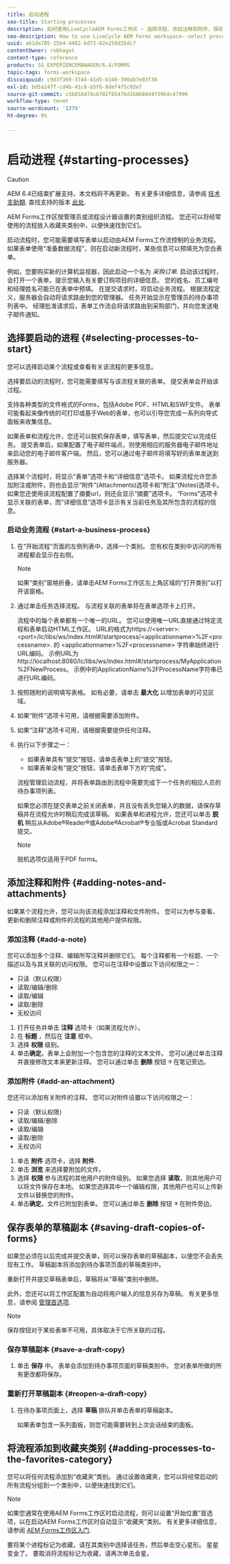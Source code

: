 ```yaml
---
title: 启动进程
seo-title: Starting processes
description: 如何使用LiveCycleAEM Forms工作区 — 选择流程、添加注释和附件、保存草稿副本，以及添加到收藏夹。
seo-description: How to use LiveCycle AEM Forms workspace--select processes, add notes and attachments, save draft copies, and add to favorites.
uuid: a61da785-25b4-4482-bd72-02e250d35dc7
contentOwner: robhagat
content-type: reference
products: SG_EXPERIENCEMANAGER/6.4/FORMS
topic-tags: forms-workspace
discoiquuid: c9d3f369-3744-41d5-b340-390ab7e03f36
exl-id: bd5a247f-cd4b-41c8-b5f6-8def4f5c93ef
source-git-commit: c5b816d74c6f02f85476d16868844f39b4c47996
workflow-type: tm+mt
source-wordcount: '1379'
ht-degree: 0%

---
```


# 启动进程 {#starting-processes}

>[!CAUTION]
>
>AEM 6.4已结束扩展支持，本文档将不再更新。 有关更多详细信息，请参阅 [技术支助期](https://helpx.adobe.com/cn/support/programs/eol-matrix.html). 查找支持的版本 [此处](https://experienceleague.adobe.com/docs/).

AEM Forms工作区按管理员或流程设计器设置的类别组织流程。 您还可以将经常使用的流程放入收藏夹类别中，以便快速找到它们。

启动流程时，您可能需要填写表单以启动由AEM Forms工作流控制的业务流程。 如果表单使用“准备数据流程”，则在启动新流程时，某些信息可以预填充为空白表单。

例如，您要购买新的计算机监视器，因此启动一个名为 *采购订单*. 启动该过程时，会打开一个表单，提示您输入有关要订购项目的详细信息。 您的姓名、员工编号和经理姓名可能已在表单中预填。 在提交请求时，将启动业务流程。 根据流程定义，服务器会自动将请求路由到您的管理器。 任务开始显示在管理员的待办事项列表中。 经理批准请求后，表单工作流会将请求路由到采购部门，并向您发送电子邮件通知。

## 选择要启动的进程 {#selecting-processes-to-start}

您可以选择启动某个流程或查看有关该流程的更多信息。

选择要启动的流程时，您可能需要填写与该流程关联的表单。 提交表单会开始该过程。

支持各种类型的文件格式的Forms，包括Adobe PDF、HTML和SWF文件。 表单可能看起来像传统的可打印或基于Web的表单，也可以引导您完成一系列向导式面板来收集信息。

如果表单和流程允许，您还可以脱机保存表单，填写表单，然后提交它以完成任务。 提交表单后，如果配置了电子邮件端点，则使用相应的服务器电子邮件地址来启动您的电子邮件客户端。 然后，您可以通过电子邮件将填写好的表单发送到服务器。

选择某个流程时，将显示“表单”选项卡和“详细信息”选项卡。 如果流程允许您添加附注或附件，则也会显示“附件”(Attachments)选项卡和“附注”(Notes)选项卡。 如果您还使用该流程配置了摘要url，则还会显示“摘要”选项卡。 “Forms”选项卡显示关联的表单，而“详细信息”选项卡显示有关当前任务及其所包含的流程的信息。

### 启动业务流程 {#start-a-business-process}

1. 在“开始流程”页面的左侧列表中，选择一个类别。 您有权在类别中访问的所有进程都会显示在右侧。

   >[!NOTE]
   >
   >如果“类别”窗格折叠，请单击AEM Forms工作区左上角区域的“打开类别”以打开该窗格。

1. 通过单击任务选择流程。 与流程关联的表单将在表单选项卡上打开。

   流程中的每个表单都有一个唯一的URL。 您可以使用唯一URL直接通过特定流程和表单启动HTML工作区。 URL的格式为https://&lt;server>:&lt;port>/lc/libs/ws/index.html#/startprocess/&lt;applicationname>%2F&lt;processname>. 的 &lt;applicationname>%2F&lt;processname> 字符串始终进行URL编码。 示例URL为http://localhost:8080/lc/libs/ws/index.html#/startprocess/MyApplication%2FNewProcess。 示例中的ApplicationName%2FProcessName字符串已进行URL编码。

1. 按照随附的说明填写表格。 如有必要，请单击 **最大化** 以增加表单的可见区域。
1. 如果“附件”选项卡可用，请根据需要添加附件。
1. 如果“注释”选项卡可用，请根据需要提供任何注释。
1. 执行以下步骤之一：

   * 如果表单具有“提交”按钮，请单击表单上的“提交”按钮。
   * 如果表单没有“提交”按钮，请单击表单下方的“完成”。

   流程管理启动流程，并将表单路由到流程中需要完成下一个任务的相应人员的待办事项列表。

   如果您必须在提交表单之前关闭表单，并且没有丢失您输入的数据，请保存草稿并在流程允许时稍后完成该草稿。 如果表单和进程允许，您还可以单击 **脱机** 稍后从Adobe®Reader®或Adobe®Acrobat®专业版或Acrobat Standard提交。

   >[!NOTE]
   >
   >脱机选项仅适用于PDF forms。

## 添加注释和附件 {#adding-notes-and-attachments}

如果某个流程允许，您可以向该流程添加注释和文件附件。 您可以为参与查看、更新和删除注释或附件的流程的其他用户提供权限。

### 添加注释 {#add-a-note}

您可以添加多个注释、编辑所写注释并删除它们。 每个注释都有一个标题、一个描述以及与其关联的访问权限。 您可以在注释中设置以下访问权限之一：

* 只读（默认权限）
* 读取/编辑/删除
* 读取/编辑
* 读取/删除
* 无权访问

1. 打开任务并单击 **注释** 选项卡（如果流程允许）。
1. 在 **标题** ，然后在 **注意** 框中。
1. 选择 **权限** 级别。
1. 单击&#x200B;**确定**。表单上会附加一个包含您的注释的文本文件。 您可以通过单击注释并直接修改文本来更新注释。 您可以通过单击 **删除** 按钮 ![垃圾桶的图像](assets/icondelete.png) 在笔记旁边。

### 添加附件 {#add-an-attachment}

您还可以添加有关附件的注释。 您可以对附件设置以下访问权限之一：

* 只读（默认权限）
* 读取/编辑/删除
* 读取/编辑
* 读取/删除
* 无权访问

1. 单击 **附件** 选项卡，选择 **附件**.
1. 单击 **浏览** 来选择要附加的文件。
1. 选择 **权限** 参与流程的其他用户的附件级别。 如果您选择 **读取**，则其他用户可以将文件保存在本地。 如果您选择其中一个编辑权限，其他用户也可以上传新文件以替换您的附件。
1. 单击&#x200B;**确定**。文件已附加到表单。 您可以通过单击 **删除** 按钮 ![垃圾桶的图像](assets/icondelete.png) 在附件旁边。

## 保存表单的草稿副本 {#saving-draft-copies-of-forms}

如果您必须在以后完成并提交表单，则可以保存表单的草稿副本，以便您不会丢失现有工作。 草稿副本将添加到待办事项页面的草稿类别中。

重新打开并提交草稿表单后，草稿将从“草稿”类别中删除。

此外，您还可以将工作区配置为自动将用户输入的信息另存为草稿。 有关更多信息，请参阅 [管理首选项](/help/forms/using/getting-started-livecycle-html-workspace.md).

>[!NOTE]
>
>保存按钮对于某些表单不可用，具体取决于它所关联的过程。

### 保存草稿副本 {#save-a-draft-copy}

1. 单击 **保存** 中。 表单会添加到待办事项页面的草稿类别中。 您对表单所做的所有更改都将保存。

### 重新打开草稿副本 {#reopen-a-draft-copy}

1. 在待办事项页面上，选择 **草稿** 排队并单击表单的草稿副本。

   如果表单包含一系列面板，则您可能需要转到上次会话结束的面板。

## 将流程添加到收藏夹类别 {#adding-processes-to-the-favorites-category}

您可以将任何流程添加到“收藏夹”类别。 通过设置收藏夹，您可以将经常启动的所有流程分组到一个类别中，以便快速找到它们。

>[!NOTE]
>
>如果您通常在使用AEM Forms工作区时启动流程，则可以设置“开始位置”首选项，以在启动AEM Forms工作区时自动显示“收藏夹”类别。 有关更多详细信息，请参阅 [AEM Forms工作区入门](/help/forms/using/getting-started-livecycle-html-workspace.md).

要将某个进程标记为收藏，请在其类别中选择该任务，然后单击空心星形。 星星变金了。 要取消将流程标记为收藏，请再次单击金星。
